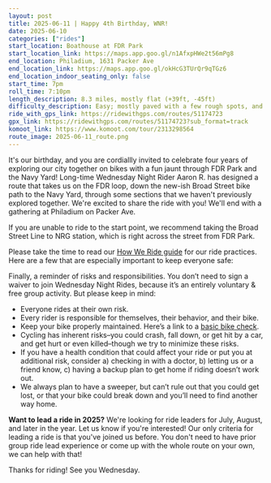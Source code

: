 ```yaml
---
layout: post
title: 2025-06-11 | Happy 4th Birthday, WNR!
date: 2025-06-10
categories: ["rides"]
start_location: Boathouse at FDR Park
start_location_link: https://maps.app.goo.gl/n1AfxpHWe2t56mPg8
end_location: Philadium, 1631 Packer Ave
end_location_link: https://maps.app.goo.gl/okHcG3TUrQr9qTGz6
end_location_indoor_seating_only: false
start_time: 7pm
roll_time: 7:10pm
length_description: 8.3 miles, mostly flat (+39ft, -45ft)
difficulty_description: Easy; mostly paved with a few rough spots, and some very short packed gravel sections. This route can be ridden on any bike!
ride_with_gps_link: https://ridewithgps.com/routes/51174723
gpx_link: https://ridewithgps.com/routes/51174723?sub_format=track
komoot_link: https://www.komoot.com/tour/2313298564
route_image: 2025-06-11_route.png
---
```


It's our birthday, and you are cordiallly invited to celebrate four years of exploring our city together on bikes with a fun jaunt through FDR Park and the Navy Yard! Long-time Wednesday Night Rider Aaron R. has designed a route that takes us on the FDR loop, down the new-ish Broad Street bike path to the Navy Yard, through some sections that we haven't previously explored together. We're excited to share the ride with you! We'll end with a gathering at Philadium on Packer Ave.

If you are unable to ride to the start point, we recommend taking the Broad Street Line to NRG station, which is right across the street from FDR Park.

Please take the time to read our [How We Ride guide](/how-we-ride) for our ride practices. Here are a few that are especially important to keep everyone safe:

Finally, a reminder of risks and responsibilities. You don’t need to sign a waiver to join Wednesday Night Rides, because it’s an entirely voluntary & free group activity. But please keep in mind:

* Everyone rides at their own risk.
* Every rider is responsible for themselves, their behavior, and their bike.
* Keep your bike properly maintained. Here’s a link to a [basic bike check](https://bikepgh.org/2017/03/09/bike-video-abc-quick-check/).
* Cycling has inherent risks–you could crash, fall down, or get hit by a car, and get hurt or even killed–though we try to minimize these risks.
* If you have a health condition that could affect your ride or put you at additional risk, consider a) checking in with a doctor, b) letting us or a friend know, c) having a backup plan to get home if riding doesn’t work out.
* We always plan to have a sweeper, but can’t rule out that you could get lost, or that your bike could break down and you’ll need to find another way home.

**Want to lead a ride in 2025?** We're looking for ride leaders for July, August, and later in the year. Let us know if you're interested! Our only criteria for leading a ride is that you've joined us before. You don't need to have prior group ride lead experience or come up with the whole route on your own, we can help with that!

Thanks for riding! See you Wednesday.
